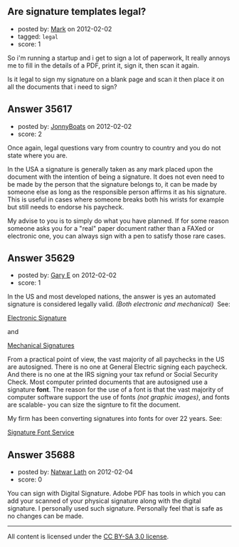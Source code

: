 ## Are signature templates legal?

- posted by: [Mark](https://stackexchange.com/users/-1/15997-mark) on 2012-02-02
- tagged: `legal`
- score: 1

So i'm running a startup and i get to sign a lot of paperwork, It really annoys me to fill in the details of a PDF, print it, sign it, then scan it again.

Is it legal to sign my signature on a blank page and scan it then place it on all the documents that i need to sign?


## Answer 35617

- posted by: [JonnyBoats](https://stackexchange.com/users/-1/3100-jonnyboats) on 2012-02-02
- score: 2

Once again, legal questions vary from country to country and you do not state where you are.

In the USA a signature is generally taken as any mark placed upon the document with the intention of being a signature. It does not even need to be made by the person that the signature belongs to, it can be made by someone else as long as the responsible person affirms it as his signature. This is useful in cases where someone breaks both his wrists for example but still needs to endorse his paycheck.

My advise to you is to simply do what you have planned. If for some reason someone asks you for a "real" paper document rather than a FAXed or electronic one, you can always sign with a pen to satisfy those rare cases.


## Answer 35629

- posted by: [Gary E](https://stackexchange.com/users/-1/2587-gary-e) on 2012-02-02
- score: 1

<p>In the US and most developed nations, the answer is yes an automated signature is considered legally valid. <em>(Both electronic and mechanical)</em> &nbsp;See:</p>

<p><a href="http://en.wikipedia.org/wiki/Electronic_signature" rel="nofollow">Electronic Signature</a></p>

<p>and</p>

<p><a href="http://en.wikipedia.org/wiki/Signature" rel="nofollow">Mechanical Signatures</a></p>

<p>From a practical point of view, the vast majority of all paychecks in the US are autosigned. There is no one at General Electric signing each paycheck. And there is no one at the IRS signing your tax refund or Social Security Check. Most computer printed documents that are autosigned use a signature <strong>font</strong>. The reason for the use of a font is that the vast majority of computer software support the use of fonts <em>(not graphic images)</em>, and fonts are scalable- you can size the signture to fit the document.</p>

<p>My firm has been converting signatures into fonts for over 22 years. See:</p>

<p><a href="http://www.micrfonts.com/signature-font.htm" rel="nofollow">Signature Font Service</a></p>



## Answer 35688

- posted by: [Natwar Lath](https://stackexchange.com/users/-1/15181-natwar-lath) on 2012-02-04
- score: 0

You can sign with Digital Signature. Adobe PDF has tools in which you can add your scanned of your physical signature along with the digital signature. I personally used such signature. Personally feel that is safe as no changes can be made.



---

All content is licensed under the [CC BY-SA 3.0 license](https://creativecommons.org/licenses/by-sa/3.0/).
